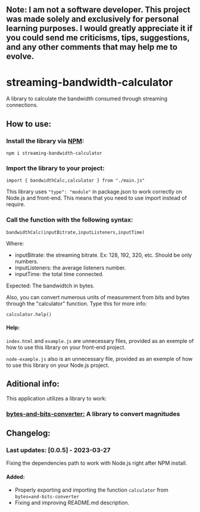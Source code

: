 ## Note: I am not a software developer. This project was made solely and exclusively for personal learning purposes. I would greatly appreciate it if you could send me criticisms, tips, suggestions, and any other comments that may help me to evolve.

# streaming-bandwidth-calculator
A library to calculate the bandwidth consumed through streaming connections.

## How to use:

### Install the library via [NPM](https://www.npmjs.com/package/streaming-bandwidth-calculator):

```
npm i streaming-bandwidth-calculator
```

### Import the library to your project:

```
import { bandwidthCalc,calculator } from "./main.js"
```

This library uses `"type": "module"` in package.json to work correctly on Node.js and front-end. This means that you need to use import instead of require.

### Call the function with the following syntax:

```
bandwidthCalc(inputBitrate,inputListeners,inputTime)
```

Where:

- inputBitrate: the streaming bitrate. Ex: 128, 192, 320, etc. Should be only numbers.
- inputListeners: the average listeners number.
- inputTime: the total time connected.

Expected: The bandwidtch in bytes.

Also, you can convert numerous units of measurement from bits and bytes through the "calculator" function. Type this for more info:

```
calculator.help()
```

#### Help:

`index.html` and `example.js` are unnecessary files, provided as an exemple of how to use this library on your front-end project.

`node-example.js` also is an unnecessary file, provided as an exemple of how to use this library on your Node.js project.

## Aditional info:

This application utilizes a library to work:

### [bytes-and-bits-converter:](https://github.com/luizrsilveira1/bytes-and-bits-converter) A library to convert magnitudes


## Changelog:

### Last updates: [0.0.5] - 2023-03-27

Fixing the dependencies path to work with Node.js right after NPM install.

#### Added:

- Properly exporting and importing the function `calculator` from `bytes=and-bits-converter`
- Fixing and improving README.md description.
